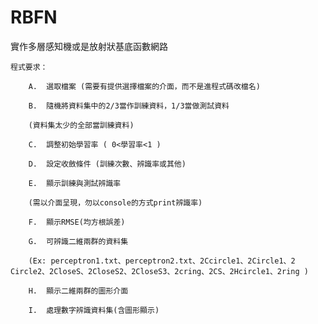 # RBFN
實作多層感知機或是放射狀基底函數網路

	程式要求：
    
        A.	選取檔案 (需要有提供選擇檔案的介面，而不是進程式碼改檔名)
        
        B.	隨機將資料集中的2/3當作訓練資料，1/3當做測試資料 
        
        (資料集太少的全部當訓練資料)
        
        C.	調整初始學習率 ( 0<學習率<1 )
        
        D.	設定收斂條件 (訓練次數、辨識率或其他)
        
        E.	顯示訓練與測試辨識率 
        
        (需以介面呈現，勿以console的方式print辨識率)
        
        F.	顯示RMSE(均方根誤差)
        
        G.	可辨識二維兩群的資料集
        
        (Ex: perceptron1.txt、perceptron2.txt、2Ccircle1、2Circle1、2 Circle2、2CloseS、2CloseS2、2CloseS3、2cring、2CS、2Hcircle1、2ring )
        
        H.	顯示二維兩群的圖形介面
        
        I.	處理數字辨識資料集(含圖形顯示)
